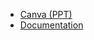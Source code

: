 <ul>
  <li><a href="https://www.canva.com/design/DAGEXB3oiyA/T4HyDwFL-c1nXVrl3RI3Gw/view?utm_content=DAGEXB3oiyA&utm_campaign=designshare&utm_medium=link&utm_source=editor">Canva (PPT)</a></li>
  <li><a href="https://drive.google.com/file/d/1fudadP8pEp6wX92Ki-OutfDdeHYGUO6m/view">Documentation</a></li>
</ul>
